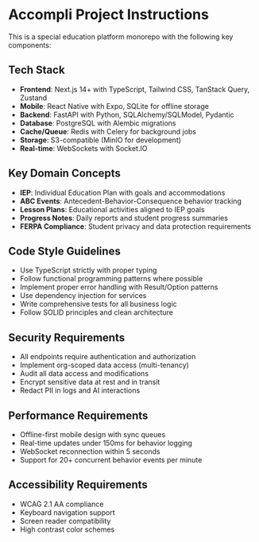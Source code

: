 <!-- Use this file to provide workspace-specific custom instructions to Copilot. For more details, visit https://code.visualstudio.com/docs/copilot/copilot-customization#_use-a-githubcopilotinstructionsmd-file -->

# Accompli Project Instructions

This is a special education platform monorepo with the following key components:

## Tech Stack
- **Frontend**: Next.js 14+ with TypeScript, Tailwind CSS, TanStack Query, Zustand
- **Mobile**: React Native with Expo, SQLite for offline storage
- **Backend**: FastAPI with Python, SQLAlchemy/SQLModel, Pydantic
- **Database**: PostgreSQL with Alembic migrations
- **Cache/Queue**: Redis with Celery for background jobs
- **Storage**: S3-compatible (MinIO for development)
- **Real-time**: WebSockets with Socket.IO

## Key Domain Concepts
- **IEP**: Individual Education Plan with goals and accommodations
- **ABC Events**: Antecedent-Behavior-Consequence behavior tracking
- **Lesson Plans**: Educational activities aligned to IEP goals
- **Progress Notes**: Daily reports and student progress summaries
- **FERPA Compliance**: Student privacy and data protection requirements

## Code Style Guidelines
- Use TypeScript strictly with proper typing
- Follow functional programming patterns where possible
- Implement proper error handling with Result/Option patterns
- Use dependency injection for services
- Write comprehensive tests for all business logic
- Follow SOLID principles and clean architecture

## Security Requirements
- All endpoints require authentication and authorization
- Implement org-scoped data access (multi-tenancy)
- Audit all data access and modifications
- Encrypt sensitive data at rest and in transit
- Redact PII in logs and AI interactions

## Performance Requirements
- Offline-first mobile design with sync queues
- Real-time updates under 150ms for behavior logging
- WebSocket reconnection within 5 seconds
- Support for 20+ concurrent behavior events per minute

## Accessibility Requirements
- WCAG 2.1 AA compliance
- Keyboard navigation support
- Screen reader compatibility
- High contrast color schemes
